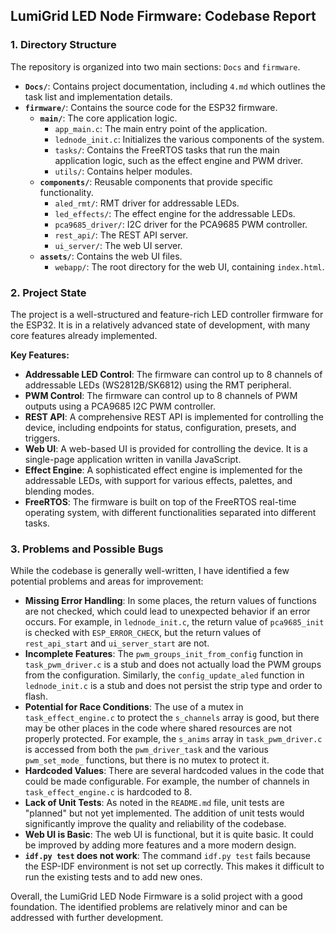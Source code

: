## LumiGrid LED Node Firmware: Codebase Report

### 1. Directory Structure

The repository is organized into two main sections: `Docs` and `firmware`.

*   **`Docs/`**: Contains project documentation, including `4.md` which outlines the task list and implementation details.
*   **`firmware/`**: Contains the source code for the ESP32 firmware.
    *   **`main/`**: The core application logic.
        *   `app_main.c`: The main entry point of the application.
        *   `lednode_init.c`: Initializes the various components of the system.
        *   `tasks/`: Contains the FreeRTOS tasks that run the main application logic, such as the effect engine and PWM driver.
        *   `utils/`: Contains helper modules.
    *   **`components/`**: Reusable components that provide specific functionality.
        *   `aled_rmt/`: RMT driver for addressable LEDs.
        *   `led_effects/`: The effect engine for the addressable LEDs.
        *   `pca9685_driver/`: I2C driver for the PCA9685 PWM controller.
        *   `rest_api/`: The REST API server.
        *   `ui_server/`: The web UI server.
    *   **`assets/`**: Contains the web UI files.
        *   `webapp/`: The root directory for the web UI, containing `index.html`.

### 2. Project State

The project is a well-structured and feature-rich LED controller firmware for the ESP32. It is in a relatively advanced state of development, with many core features already implemented.

**Key Features:**

*   **Addressable LED Control**: The firmware can control up to 8 channels of addressable LEDs (WS2812B/SK6812) using the RMT peripheral.
*   **PWM Control**: The firmware can control up to 8 channels of PWM outputs using a PCA9685 I2C PWM controller.
*   **REST API**: A comprehensive REST API is implemented for controlling the device, including endpoints for status, configuration, presets, and triggers.
*   **Web UI**: A web-based UI is provided for controlling the device. It is a single-page application written in vanilla JavaScript.
*   **Effect Engine**: A sophisticated effect engine is implemented for the addressable LEDs, with support for various effects, palettes, and blending modes.
*   **FreeRTOS**: The firmware is built on top of the FreeRTOS real-time operating system, with different functionalities separated into different tasks.

### 3. Problems and Possible Bugs

While the codebase is generally well-written, I have identified a few potential problems and areas for improvement:

*   **Missing Error Handling**: In some places, the return values of functions are not checked, which could lead to unexpected behavior if an error occurs. For example, in `lednode_init.c`, the return value of `pca9685_init` is checked with `ESP_ERROR_CHECK`, but the return values of `rest_api_start` and `ui_server_start` are not.
*   **Incomplete Features**: The `pwm_groups_init_from_config` function in `task_pwm_driver.c` is a stub and does not actually load the PWM groups from the configuration. Similarly, the `config_update_aled` function in `lednode_init.c` is a stub and does not persist the strip type and order to flash.
*   **Potential for Race Conditions**: The use of a mutex in `task_effect_engine.c` to protect the `s_channels` array is good, but there may be other places in the code where shared resources are not properly protected. For example, the `s_anims` array in `task_pwm_driver.c` is accessed from both the `pwm_driver_task` and the various `pwm_set_mode_` functions, but there is no mutex to protect it.
*   **Hardcoded Values**: There are several hardcoded values in the code that could be made configurable. For example, the number of channels in `task_effect_engine.c` is hardcoded to 8.
*   **Lack of Unit Tests**: As noted in the `README.md` file, unit tests are "planned" but not yet implemented. The addition of unit tests would significantly improve the quality and reliability of the codebase.
*   **Web UI is Basic**: The web UI is functional, but it is quite basic. It could be improved by adding more features and a more modern design.
*   **`idf.py test` does not work**: The command `idf.py test` fails because the ESP-IDF environment is not set up correctly. This makes it difficult to run the existing tests and to add new ones.

Overall, the LumiGrid LED Node Firmware is a solid project with a good foundation. The identified problems are relatively minor and can be addressed with further development.
